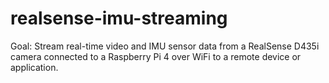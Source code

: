 # realsense-imu-streaming
Goal: Stream real-time video and IMU sensor data from a RealSense D435i camera connected to a Raspberry Pi 4 over WiFi to a remote device or application.
